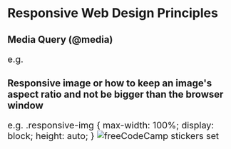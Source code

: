 # Responsive Web Design Principles

## Media Query (@media)
e.g.
<style>
  p {
    font-size: 20px;
  }
  @media (max-height: 800px) {  /* max-height, max-width, etc. */
    p {
      font-size: 10px;
    }
  }
</style>

## Responsive image or how to keep an image's aspect ratio and not be bigger than the browser window
e.g.
  .responsive-img  {
    max-width: 100%;
    display: block;
    height: auto;
  }
  <img src="https://s3.amazonaws.com/freecodecamp/FCCStickerPack.jpg"
    alt="freeCodeCamp stickers set"
    class="responsive-img" />

